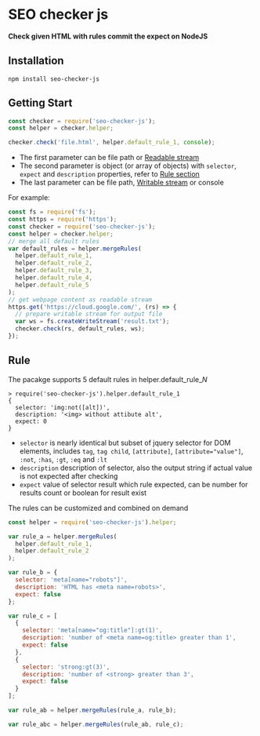 # SEO checker js #

**Check given HTML with rules commit the expect on NodeJS**

## Installation ##

`npm install seo-checker-js`

## Getting Start ##

```js
const checker = require('seo-checker-js');
const helper = checker.helper;

checker.check('file.html', helper.default_rule_1, console);
```

- The first parameter can be file path or [Readable stream](https://nodejs.org/api/stream.html#stream_readable_streams)
- The second parameter is object (or array of objects) with `selector`, `expect` and `description` properties, refer to [Rule section](https://github.com/sharowyeh/seo-checker-js#rule)
- The last parameter can be file path, [Writable stream](https://nodejs.org/api/stream.html#stream_readable_streams) or console

For example:

```js
const fs = require('fs');
const https = require('https');
const checker = require('seo-checker-js');
const helper = checker.helper;
// merge all default rules
var default_rules = helper.mergeRules(
  helper.default_rule_1,
  helper.default_rule_2,
  helper.default_rule_3,
  helper.default_rule_4,
  helper.default_rule_5
);
// get webpage content as readable stream
https.get('https://cloud.google.com/', (rs) => {
  // prepare writable stream for output file
  var ws = fs.createWriteStream('result.txt');
  checker.check(rs, default_rules, ws);
});
```

## Rule ##

The pacakge supports 5 default rules in helper.default_rule_*N*
```
> require('seo-checker-js').helper.default_rule_1
{
  selector: 'img:not([alt])',
  description: '<img> without attibute alt',
  expect: 0
}
```
- `selector` is nearly identical but subset of jquery selector for DOM elements, includes `tag`, `tag child`, `[attribute]`, `[attribute="value"]`, `:not`, `:has`, `:gt`, `:eq` and `:lt`
- `description` description of selector, also the output string if actual value is not expected after checking
- `expect` value of selector result which rule expected, can be number for results count or boolean for result exist

The rules can be customized and combined on demand
```js
const helper = require('seo-checker-js').helper;

var rule_a = helper.mergeRules(
  helper.default_rule_1,
  helper.default_rule_2
);

var rule_b = {
  selector: 'meta[name="robots"]',
  description: 'HTML has <meta name=robots>',
  expect: false
};

var rule_c = [
  {
    selector: 'meta[name="og:title"]:gt(1)',
    description: 'number of <meta name=og:title> greater than 1',
    expect: false
  },
  {
    selector: 'strong:gt(3)',
    description: 'number of <strong> greater than 3',
    expect: false
  }
];

var rule_ab = helper.mergeRules(rule_a, rule_b);

var rule_abc = helper.mergeRules(rule_ab, rule_c);
```